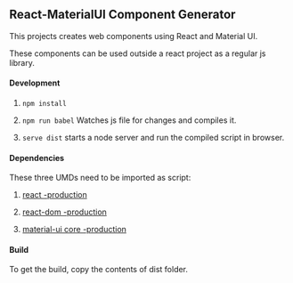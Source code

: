 ## React-MaterialUI Component Generator

This projects creates web components using React and Material UI.

These components can be used outside a react project as a regular js library.

#### Development

1. `npm install`

2. `npm run babel` Watches js file for changes and compiles it.

3. `serve dist` starts a node server and run the compiled script in browser.

#### Dependencies

These three UMDs need to be imported as script:

1.  [react -production](https://unpkg.com/react/umd/react.production.min.js)

2.  [react-dom -production](https://unpkg.com/react-dom/umd/react-dom.production.min.js)

3.  [material-ui core -production](https://unpkg.com/@material-ui/core@latest/umd/material-ui.production.min.js)

#### Build

To get the build, copy the contents of dist folder.